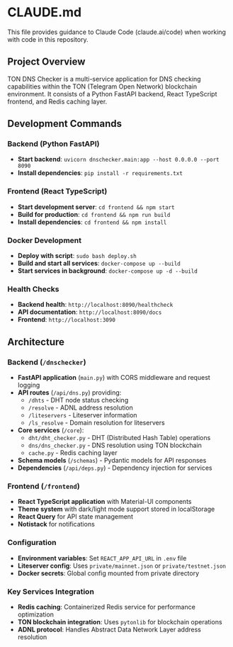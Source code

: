 # CLAUDE.md

This file provides guidance to Claude Code (claude.ai/code) when working with code in this repository.

## Project Overview

TON DNS Checker is a multi-service application for DNS checking capabilities within the TON (Telegram Open Network) blockchain environment. It consists of a Python FastAPI backend, React TypeScript frontend, and Redis caching layer.

## Development Commands

### Backend (Python FastAPI)
- **Start backend**: `uvicorn dnschecker.main:app --host 0.0.0.0 --port 8090`
- **Install dependencies**: `pip install -r requirements.txt`

### Frontend (React TypeScript)
- **Start development server**: `cd frontend && npm start`
- **Build for production**: `cd frontend && npm run build`
- **Install dependencies**: `cd frontend && npm install`

### Docker Development
- **Deploy with script**: `sudo bash deploy.sh`
- **Build and start all services**: `docker-compose up --build`
- **Start services in background**: `docker-compose up -d --build`

### Health Checks
- **Backend health**: `http://localhost:8090/healthcheck`
- **API documentation**: `http://localhost:8090/docs`
- **Frontend**: `http://localhost:3090`

## Architecture

### Backend (`/dnschecker`)
- **FastAPI application** (`main.py`) with CORS middleware and request logging
- **API routes** (`/api/dns.py`) providing:
  - `/dhts` - DHT node status checking
  - `/resolve` - ADNL address resolution
  - `/liteservers` - Liteserver information
  - `/ls_resolve` - Domain resolution for liteservers
- **Core services** (`/core`):
  - `dht/dht_checker.py` - DHT (Distributed Hash Table) operations
  - `dns/dns_checker.py` - DNS resolution using TON blockchain
  - `cache.py` - Redis caching layer
- **Schema models** (`/schemas`) - Pydantic models for API responses
- **Dependencies** (`/api/deps.py`) - Dependency injection for services

### Frontend (`/frontend`)
- **React TypeScript application** with Material-UI components
- **Theme system** with dark/light mode support stored in localStorage
- **React Query** for API state management
- **Notistack** for notifications

### Configuration
- **Environment variables**: Set `REACT_APP_API_URL` in `.env` file
- **Liteserver config**: Uses `private/mainnet.json` or `private/testnet.json`
- **Docker secrets**: Global config mounted from private directory

### Key Services Integration
- **Redis caching**: Containerized Redis service for performance optimization
- **TON blockchain integration**: Uses `pytonlib` for blockchain operations
- **ADNL protocol**: Handles Abstract Data Network Layer address resolution